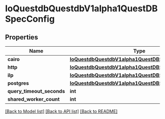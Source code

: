 # IoQuestdbQuestdbV1alpha1QuestDBSpecConfig

## Properties
Name | Type | Description | Notes
------------ | ------------- | ------------- | -------------
**cairo** | [**IoQuestdbQuestdbV1alpha1QuestDBSpecConfigCairo**](IoQuestdbQuestdbV1alpha1QuestDBSpecConfigCairo.md) |  | [optional] 
**http** | [**IoQuestdbQuestdbV1alpha1QuestDBSpecConfigHttp**](IoQuestdbQuestdbV1alpha1QuestDBSpecConfigHttp.md) |  | [optional] 
**ilp** | [**IoQuestdbQuestdbV1alpha1QuestDBSpecConfigIlp**](IoQuestdbQuestdbV1alpha1QuestDBSpecConfigIlp.md) |  | [optional] 
**postgres** | [**IoQuestdbQuestdbV1alpha1QuestDBSpecConfigPostgres**](IoQuestdbQuestdbV1alpha1QuestDBSpecConfigPostgres.md) |  | [optional] 
**query_timeout_seconds** | **int** |  | [optional] 
**shared_worker_count** | **int** |  | [optional] 

[[Back to Model list]](../README.md#documentation-for-models) [[Back to API list]](../README.md#documentation-for-api-endpoints) [[Back to README]](../README.md)


